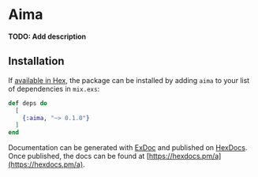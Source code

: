 # Aima

**TODO: Add description**

## Installation

If [available in Hex](https://hex.pm/docs/publish), the package can be installed
by adding `aima` to your list of dependencies in `mix.exs`:

```elixir
def deps do
  [
    {:aima, "~> 0.1.0"}
  ]
end
```

Documentation can be generated with [ExDoc](https://github.com/elixir-lang/ex_doc)
and published on [HexDocs](https://hexdocs.pm). Once published, the docs can
be found at [https://hexdocs.pm/a](https://hexdocs.pm/a).

